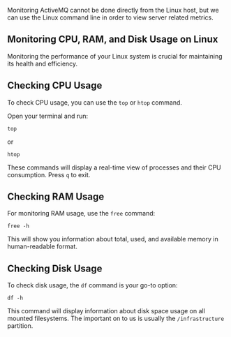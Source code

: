 Monitoring ActiveMQ cannot be done directly from the Linux host, but we can use the Linux command line in order to view server related metrics.

## Monitoring CPU, RAM, and Disk Usage on Linux

Monitoring the performance of your Linux system is crucial for maintaining its health and efficiency.

## Checking CPU Usage

To check CPU usage, you can use the `top` or `htop` command. 

Open your terminal and run:

```shell
top
```

or

```shell
htop
````

These commands will display a real-time view of processes and their CPU consumption. Press `q` to exit.

## Checking RAM Usage

For monitoring RAM usage, use the `free` command:

```shell
free -h
```
This will show you information about total, used, and available memory in human-readable format.

## Checking Disk Usage

To check disk usage, the `df` command is your go-to option:

```shell
df -h
```

This command will display information about disk space usage on all mounted filesystems.
The important on to us is usually the `/infrastructure` partition.